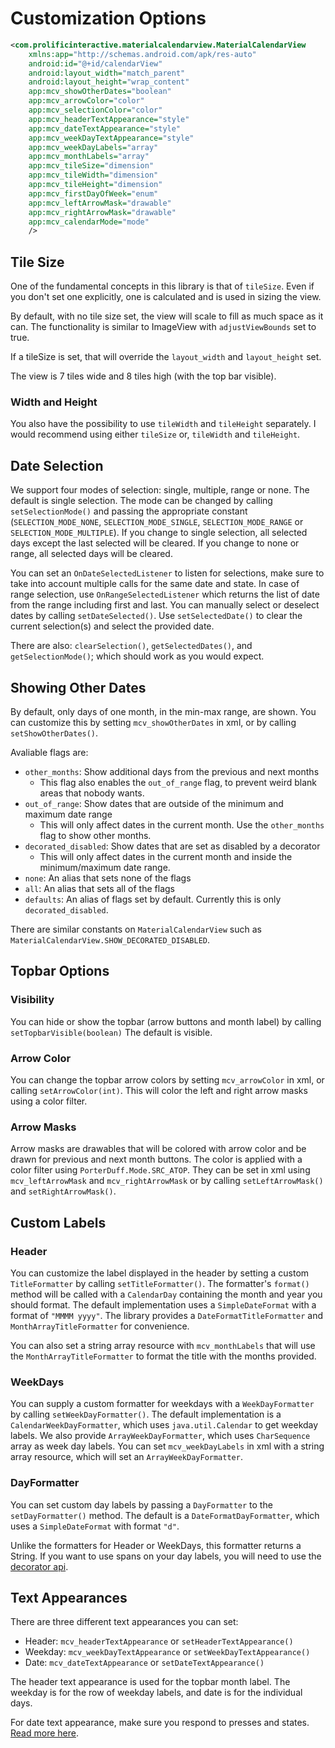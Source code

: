 Customization Options
=====================

```xml
<com.prolificinteractive.materialcalendarview.MaterialCalendarView
    xmlns:app="http://schemas.android.com/apk/res-auto"
    android:id="@+id/calendarView"
    android:layout_width="match_parent"
    android:layout_height="wrap_content"
    app:mcv_showOtherDates="boolean"
    app:mcv_arrowColor="color"
    app:mcv_selectionColor="color"
    app:mcv_headerTextAppearance="style"
    app:mcv_dateTextAppearance="style"
    app:mcv_weekDayTextAppearance="style"
    app:mcv_weekDayLabels="array"
    app:mcv_monthLabels="array"
    app:mcv_tileSize="dimension"
    app:mcv_tileWidth="dimension"
    app:mcv_tileHeight="dimension"
    app:mcv_firstDayOfWeek="enum"
    app:mcv_leftArrowMask="drawable"
    app:mcv_rightArrowMask="drawable"
    app:mcv_calendarMode="mode"
    />
```

## Tile Size

One of the fundamental concepts in this library is that of `tileSize`.
Even if you don't set one explicitly, one is calculated and is used in sizing the view.

By default, with no tile size set, the view will scale to fill as much space as it can.
The functionality is similar to ImageView with `adjustViewBounds` set to true.

If a tileSize is set, that will override the `layout_width` and `layout_height` set.

The view is 7 tiles wide and 8 tiles high (with the top bar visible).

### Width and Height

You also have the possibility to use `tileWidth` and `tileHeight` separately. I would recommend using either `tileSize` or, `tileWidth` and `tileHeight`.


## Date Selection

We support four modes of selection: single, multiple, range or none. The default is single selection.
The mode can be changed by calling `setSelectionMode()` and passing the appropriate constant (`SELECTION_MODE_NONE`, `SELECTION_MODE_SINGLE`, `SELECTION_MODE_RANGE` or `SELECTION_MODE_MULTIPLE`).
If you change to single selection, all selected days except the last selected will be cleared.
If you change to none or range, all selected days will be cleared.

You can set an `OnDateSelectedListener` to listen for selections, make sure to take into account multiple calls for the same date and state. In case of range selection, use `OnRangeSelectedListener` which returns the list of date from the range including first and last.
You can manually select or deselect dates by calling `setDateSelected()`.
Use `setSelectedDate()` to clear the current selection(s) and select the provided date.

There are also: `clearSelection()`, `getSelectedDates()`, and `getSelectionMode()`; which should work as you would expect.


## Showing Other Dates

By default, only days of one month, in the min-max range, are shown.
You can customize this by setting `mcv_showOtherDates` in xml, or by calling `setShowOtherDates()`.

Avaliable flags are:
* `other_months`: Show additional days from the previous and next months
    * This flag also enables the `out_of_range` flag, to prevent weird blank areas that nobody wants.
* `out_of_range`: Show dates that are outside of the minimum and maximum date range
    * This will only affect dates in the current month. Use the `other_months` flag to show other months.
* `decorated_disabled`: Show dates that are set as disabled by a decorator
    * This will only affect dates in the current month and inside the minimum/maximum date range.
* `none`: An alias that sets none of the flags
* `all`: An alias that sets all of the flags
* `defaults`: An alias of flags set by default. Currently this is only `decorated_disabled`.

There are similar constants on `MaterialCalendarView` such as `MaterialCalendarView.SHOW_DECORATED_DISABLED`.


## Topbar Options

### Visibility

You can hide or show the topbar (arrow buttons and month label) by calling `setTopbarVisible(boolean)`
The default is visible.

### Arrow Color

You can change the topbar arrow colors by setting `mcv_arrowColor` in xml, or calling `setArrowColor(int)`.
This will color the left and right arrow masks using a color filter.

### Arrow Masks

Arrow masks are drawables that will be colored with arrow color and be drawn for previous and next month buttons.
The color is applied with a color filter using `PorterDuff.Mode.SRC_ATOP`.
They can be set in xml using `mcv_leftArrowMask` and `mcv_rightArrowMask` or by calling `setLeftArrowMask()` and `setRightArrowMask()`.


## Custom Labels

### Header

You can customize the label displayed in the header by setting a custom `TitleFormatter` by calling `setTitleFormatter()`.
The formatter's `format()` method will be called with a `CalendarDay` containing the month and year you should format.
The default implementation uses a `SimpleDateFormat` with a format of `"MMMM yyyy"`.
The library provides a `DateFormatTitleFormatter` and `MonthArrayTitleFormatter` for convenience.

You can also set a string array resource with `mcv_monthLabels` that will use the `MonthArrayTitleFormatter` to format the title with the months provided.

### WeekDays

You can supply a custom formatter for weekdays with a `WeekDayFormatter` by calling `setWeekDayFormatter()`.
The default implementation is a `CalendarWeekDayFormatter`, which uses `java.util.Calendar` to get weekday labels.
We also provide `ArrayWeekDayFormatter`, which uses `CharSequence` array as week day labels.
You can set `mcv_weekDayLabels` in xml with a string array resource, which will set an `ArrayWeekDayFormatter`.

### DayFormatter

You can set custom day labels by passing a `DayFormatter` to the `setDayFormatter()` method.
The default is a `DateFormatDayFormatter`, which uses a `SimpleDateFormat` with format `"d"`.

Unlike the formatters for Header or WeekDays, this formatter returns a String.
If you want to use spans on your day labels, you will need to use the [decorator api](DECORATORS.md).


## Text Appearances

There are three different text appearances you can set:

* Header: `mcv_headerTextAppearance` or `setHeaderTextAppearance()`
* Weekday: `mcv_weekDayTextAppearance` or `setWeekDayTextAppearance()`
* Date: `mcv_dateTextAppearance` or `setDateTextAppearance()`

The header text appearance is used for the topbar month label.
The weekday is for the row of weekday labels, and date is for the individual days.

For date text appearance, make sure you respond to presses and states. [Read more here](CUSTOM_SELECTORS.md).
